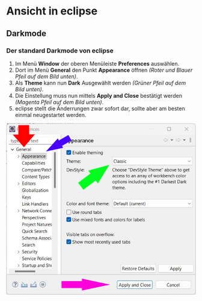 # Ansicht in eclipse

## Darkmode
### Der standard Darkmode von eclipse

1. Im Menü **Window** der oberen Menüleiste **Preferences** auswählen.
2. Dort im Menü **General** den Punkt **Appearance** öffnen *(Roter und Blauer Pfeil auf dem Bild unten)*.
3. Als **Theme** kann nun **Dark** Ausgewählt werden *(Grüner Pfeil auf dem Bild unten)*.
4. Die Einstellung muss nun mittels **Apply and Close** bestätigt werden *(Magenta Pfeil auf dem Bild unten)*.
5. eclipse stellt die Änderrungen zwar sofort dar, sollte aber am besten einmal neugestartet werden.

![](Preferences-Appearance.png)
